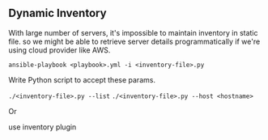 ## Dynamic Inventory

With large number of servers, it's impossible to maintain inventory in static file. so we might be able to retrieve server details programmatically if we're using cloud provider like AWS.  

`ansible-playbook <playbook>.yml -i <inventory-file>.py`

Write Python script to accept these params.  

`./<inventory-file>.py --list`
`./<inventory-file>.py --host <hostname>`

Or  

use inventory plugin

